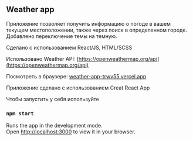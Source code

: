 ## Weather app

Приложение позволяет получить информацию о погоде в вашем текущем местоположении, также через поиск в определенном городе. Добавлено переключение темы на темную.

Сделано с использованием React/JS, HTML/SCSS

Использовано Weather API: [https://openweathermap.org/api](https://openweathermap.org/api)

Посмотреть в браузере: [weather-app-trwv55.vercel.app](weather-app-trwv55.vercel.app)

Приложение сделано с использованием Creat React App

Чтобы запустить у себя используйте

### `npm start`

Runs the app in the development mode.\
Open [http://localhost:3000](http://localhost:3000) to view it in your browser.
